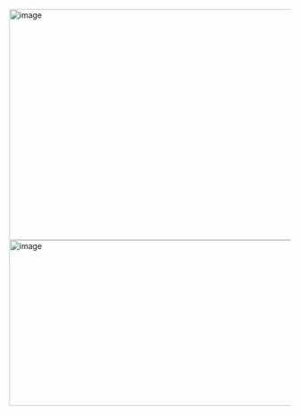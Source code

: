 <img width="1402" height="414" alt="image" src="https://github.com/user-attachments/assets/dcef1c8f-da11-4f7a-852e-4b1ae8a96fb9" />
<img width="1324" height="297" alt="image" src="https://github.com/user-attachments/assets/f91777c7-c7e5-409d-ace1-91d548f0b193" />

